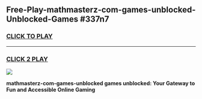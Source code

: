 
## Free-Play-mathmasterz-com-games-unblocked-Unblocked-Games #337n7
<h3>
<a href="https://news.freeplayer.one?title=mathmasterz-com-games-unblocked&ref=8M">CLICK TO PLAY</a></h3>
<hr>

<h3>
<a href="https://news.freeplayer.one?title=mathmasterz-com-games-unblocked&ref=8M">CLICK 2 PLAY</a>
  
</h3>

<a href="https://news.freeplayer.one?title=mathmasterz-com-games-unblocked&ref=8M"><img src="https://clearcache.store/games.png"></a>


**mathmasterz-com-games-unblocked games unblocked: Your Gateway to Fun and Accessible Online Gaming**
